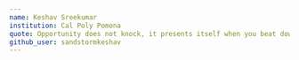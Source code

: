 ```yaml
---
name: Keshav Sreekumar
institution: Cal Poly Pomona
quote: Opportunity does not knock, it presents itself when you beat down the door.
github_user: sandstormkeshav
---
```

